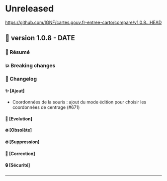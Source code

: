 # Unreleased

<https://github.com/IGNF/cartes.gouv.fr-entree-carto/compare/v1.0.8...HEAD>

## 🔖 version 1.0.8 - __DATE__

### 🎉 Résumé

### 💥 Breaking changes

### 📖 Changelog

#### ✨ [Ajout]

- Coordonnées de la souris : ajout du mode édition pour choisir les coordonnées de centrage (#671)

#### 🔨 [Evolution]

#### 🔥 [Obsolète]

#### 🔥 [Suppression]

#### 🐛 [Correction]

#### 🔒 [Sécurité]

---
